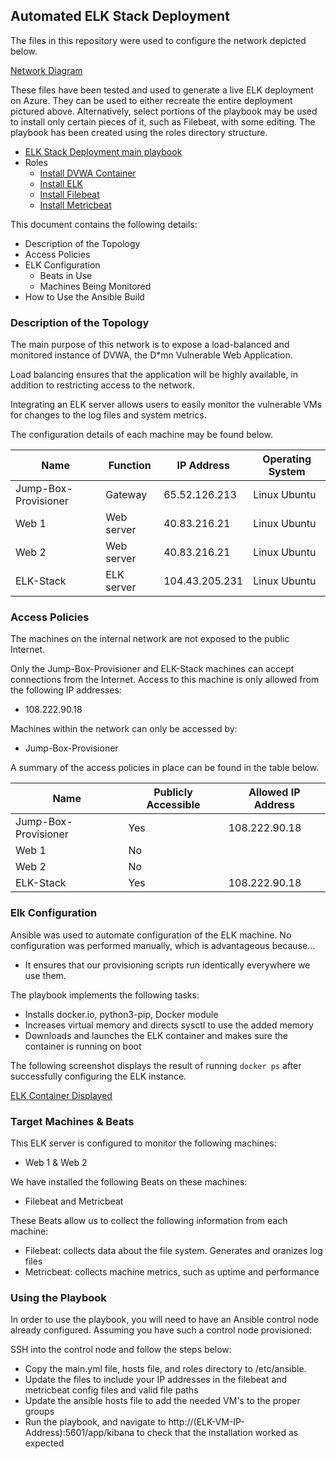 ## Automated ELK Stack Deployment

The files in this repository were used to configure the network depicted below.

[Network Diagram](Diagrams/Network%20Diagram.png)

These files have been tested and used to generate a live ELK deployment on Azure. They can be used to either recreate the entire deployment pictured above. Alternatively, select portions of the playbook may be used to install only certain pieces of it, such as Filebeat, with some editing. The playbook has been created using the roles directory structure.

  - [ELK Stack Deployment main playbook](Ansible/main.yml)
  - Roles
    - [Install DVWA Container](Ansible/roles/installdvwa/tasks)
    - [Install ELK](Ansible/roles/installelk/tasks)
    - [Install Filebeat](Ansible/roles/installfilebeat)
    - [Install Metricbeat](Ansible/roles/installdvwa)

This document contains the following details:
- Description of the Topology
- Access Policies
- ELK Configuration
  - Beats in Use
  - Machines Being Monitored
- How to Use the Ansible Build


### Description of the Topology

The main purpose of this network is to expose a load-balanced and monitored instance of DVWA, the D*mn Vulnerable Web Application.

Load balancing ensures that the application will be highly available, in addition to restricting access to the network.

Integrating an ELK server allows users to easily monitor the vulnerable VMs for changes to the log files and system metrics.

The configuration details of each machine may be found below.

| Name                 | Function   | IP Address     | Operating System |
|----------------------|------------|----------------|------------------|
| Jump-Box-Provisioner | Gateway    | 65.52.126.213  | Linux Ubuntu     |
| Web 1                | Web server | 40.83.216.21   | Linux Ubuntu     |
| Web 2                | Web server | 40.83.216.21   | Linux Ubuntu     |
| ELK-Stack            | ELK server | 104.43.205.231 | Linux Ubuntu     |


### Access Policies

The machines on the internal network are not exposed to the public Internet. 

Only the Jump-Box-Provisioner and ELK-Stack machines can accept connections from the Internet. Access to this machine is only allowed from the following IP addresses:
- 108.222.90.18

Machines within the network can only be accessed by:
- Jump-Box-Provisioner

A summary of the access policies in place can be found in the table below.

| Name                 | Publicly Accessible | Allowed IP Address |
|----------------------|---------------------|--------------------|
| Jump-Box-Provisioner | Yes                 | 108.222.90.18      |
| Web 1                | No                  |                    |
| Web 2                | No                  |                    |
| ELK-Stack            | Yes                 | 108.222.90.18      |

### Elk Configuration

Ansible was used to automate configuration of the ELK machine. No configuration was performed manually, which is advantageous because...
- It ensures that our provisioning scripts run identically everywhere we use them.

The playbook implements the following tasks:
- Installs docker.io, python3-pip, Docker module
- Increases virtual memory and directs sysctl to use the added memory
- Downloads and launches the ELK container and makes sure the container is running on boot

The following screenshot displays the result of running `docker ps` after successfully configuring the ELK instance.

[ELK Container Displayed](Images/ELK%20Installation-%20ELK%20Container%20Screenshot.jpg)

### Target Machines & Beats
This ELK server is configured to monitor the following machines:
- Web 1 & Web 2

We have installed the following Beats on these machines:
- Filebeat and Metricbeat

These Beats allow us to collect the following information from each machine:
- Filebeat: collects data about the file system. Generates and oranizes log files
- Metricbeat: collects machine metrics, such as uptime and performance

### Using the Playbook
In order to use the playbook, you will need to have an Ansible control node already configured. Assuming you have such a control node provisioned: 

SSH into the control node and follow the steps below:
- Copy the main.yml file, hosts file, and roles directory to /etc/ansible.
- Update the files to include your IP addresses in the filebeat and metricbeat config files and valid file paths 
- Update the ansible hosts file to add the needed VM's to the proper groups
- Run the playbook, and navigate to http://(ELK-VM-IP-Address):5601/app/kibana to check that the installation worked as expected
